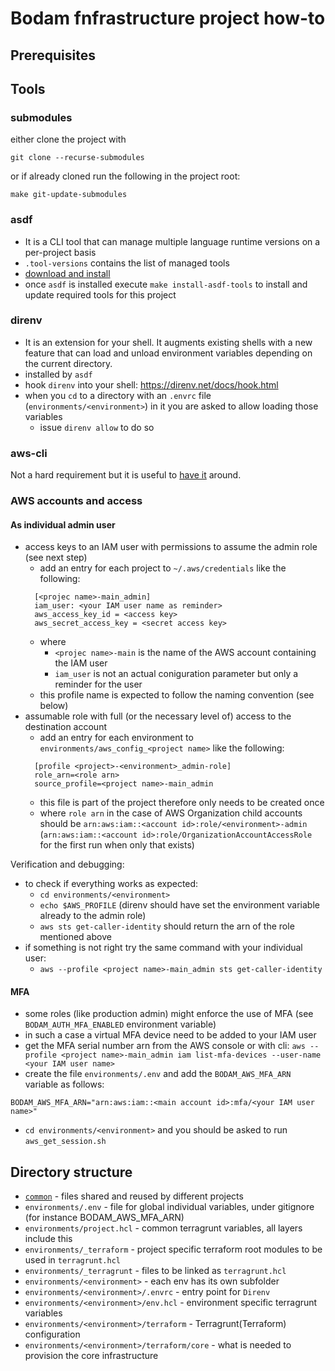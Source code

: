 # Bodam fnfrastructure project how-to

## Prerequisites

## Tools

### submodules

either clone the project with
```
git clone --recurse-submodules
```
or if already cloned run the following in the project root:
```
make git-update-submodules
```

### asdf

* It is a CLI tool that can manage multiple language runtime versions on a per-project basis
* `.tool-versions` contains the list of managed tools
* [download and install](http://asdf-vm.com/guide/getting-started.html#_2-download-asdf)
* once `asdf` is installed execute `make install-asdf-tools` to install and update required tools for this project

### direnv

* It is an extension for your shell. It augments existing shells with a new feature that can load and unload environment variables depending on the current directory.
* installed by `asdf`
* hook `direnv` into your shell: https://direnv.net/docs/hook.html
* when you `cd` to a directory with an `.envrc` file (`environments/<environment>`) in it you are asked to allow loading those variables
  * issue `direnv allow` to do so

### aws-cli

Not a hard requirement but it is useful to [have it](https://docs.aws.amazon.com/cli/latest/userguide/getting-started-install.html) around.

### AWS accounts and access

#### As individual admin user

* access keys to an IAM user with permissions to assume the admin role (see next step)
  * add an entry for each project to `~/.aws/credentials` like the following:
  ```
    [<projec name>-main_admin]
    iam_user: <your IAM user name as reminder>
    aws_access_key_id = <access key>
    aws_secret_access_key = <secret access key>
  ```
    *  where
       *  `<projec name>-main` is the name of the AWS account containing the IAM user
       *  `iam_user` is not an actual coniguration parameter but only a reminder for the user
    *  this profile name is expected to follow the naming convention (see below)
* assumable role with full (or the necessary level of) access to the destination account
  * add an entry for each environment to `environments/aws_config_<project name>` like the following:
  ```
    [profile <project>-<environment>_admin-role]
    role_arn=<role arn>
    source_profile=<project name>-main_admin
  ```
    * this file is part of the project therefore only needs to be created once
    * where `role arn` in the case of AWS Organization child accounts should be `arn:aws:iam::<account id>:role/<environment>-admin` (`arn:aws:iam::<account id>:role/OrganizationAccountAccessRole` for the first run when only that exists)

Verification and debugging:
  * to check if everything works as expected:
    * `cd environments/<environment>`
    * `echo $AWS_PROFILE` (direnv should have set the environment variable already to the admin role)
    * `aws sts get-caller-identity` should return the arn of the role mentioned above
  * if something is not right try the same command with your individual user:
    * `aws --profile <project name>-main_admin sts get-caller-identity`

#### MFA
- some roles (like production admin) might enforce the use of MFA (see `BODAM_AUTH_MFA_ENABLED` environment variable)
- in such a case a virtual MFA device need to be added to your IAM user
- get the MFA serial number arn from the AWS console or with cli: `aws --profile <project name>-main_admin iam list-mfa-devices --user-name <your IAM user name>`
- create the file `environments/.env` and add the `BODAM_AWS_MFA_ARN` variable as follows:
```
BODAM_AWS_MFA_ARN="arn:aws:iam::<main account id>:mfa/<your IAM user name>"
```
- `cd environments/<environment>` and you should be asked to run `aws_get_session.sh`


## Directory structure

- [`common`](https://github.com/bodam-cld/infrastructure-common/tree/main) - files shared and reused by different projects
- `environments/.env` - file for global individual variables, under gitignore (for instance BODAM_AWS_MFA_ARN)
- `environments/project.hcl` - common terragrunt variables, all layers include this
- `environments/_terraform` - project specific terraform root modules to be used in `terragrunt.hcl`
- `environments/_terragrunt` - files to be linked as `terragrunt.hcl`
- `environments/<environment>` - each env has its own subfolder
- `environments/<environment>/.envrc` - entry point for `Direnv`
- `environments/<environment>/env.hcl` - environment specific terragrunt variables
- `environments/<environment>/terraform` - Terragrunt(Terraform) configuration
- `environments/<environment>/terraform/core` - what is needed to provision the core infrastructure

